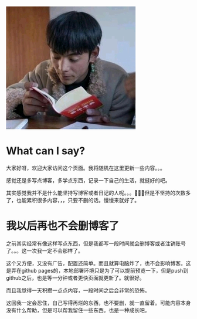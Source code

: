 
![](assets/dingzhen.jpg)



# What can I say?

大家好呀，欢迎大家访问这个页面。我将随机在这里更新一些内容。。。

感觉还是多写点博客，多学点东西，记录一下自己的生活，就挺好的吧。

其实感觉我并不是什么能坚持写博客或者日记的人呢。。。🤣🤣🤣但是不坚持的次数多了，也能累积很多内容，，，只要不删的话。慢慢来就好了。

# 我以后再也不会删博客了

之前其实经常有像这样写点东西，但是我都写一段时间就会删博客或者注销账号了。。。这一次我一定不会那样了。

这个又方便，又没有广告，配置还简单。而且就算电脑炸了，也不会影响博客。这是弄在github pages的，本地部署环境只是为了可以提前预览一下，但是push到github之后，也是等一分钟或者更快页面就更新了。就很好。

而且我觉得一天积攒一点点内容，一段时间之后会非常的恐怖。

这回我一定会忍住，自己写得再烂的东西，也不要删，就一直留着。可能内容本身没有什么帮助，但是可以帮我留住一些东西。也是一种成长吧。
